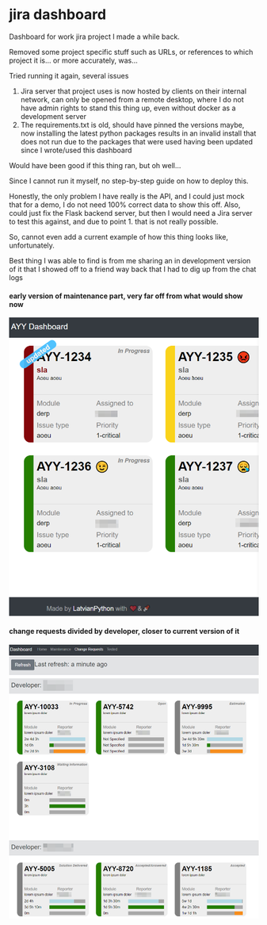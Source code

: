 # jira dashboard


Dashboard for work jira project I made a while back.

Removed some project specific stuff such as URLs, or references to which project it is... or more accurately, was...

Tried running it again, several issues
1. Jira server that project uses is now hosted by clients on their internal network, can only be opened from a remote desktop, where I 
do not have admin rights to stand this thing up, even without docker as a development server
2. The requirements.txt is old, should have pinned the versions maybe, now installing the latest python packages
results in an invalid install that does not run due to the packages that were used having been updated since I wrote/used this dashboard


Would have been good if this thing ran, but oh well...

Since I cannot run it myself, no step-by-step guide on how to deploy this.

Honestly, the only problem I have really is the API, and I could just mock that for a demo, I do not need 100% correct data to show this off. 
 Also, could just fix the Flask backend server, but then I would need a Jira server to test this against, and due to point 1.
 that is not really possible.

So, cannot even add a current example of how this thing looks like, unfortunately.

Best thing I was able to find is from me sharing an in development version of it that I showed off to a friend way back 
that I had to dig up from the chat logs


#### early version of maintenance part, very far off from what would show now
![Alt text](docs/images/maintenance.png?raw=true)

#### change requests divided by developer, closer to current version of it
![Alt text](docs/images/change_requests.png?raw=true)

